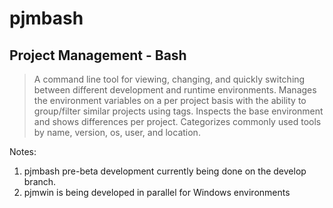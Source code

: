 pjmbash
=======

Project Management - Bash
-------------------------

> A command line tool for viewing, changing, and quickly switching between different development and runtime environments.  Manages the environment variables on a per project basis with the ability to group/filter similar projects using tags.  Inspects the base environment and shows differences per project.  Categorizes commonly used tools by name, version, os, user, and location.

Notes:

1. pjmbash pre-beta development currently being done on the develop branch.
1. pjmwin is being developed in parallel for Windows environments
